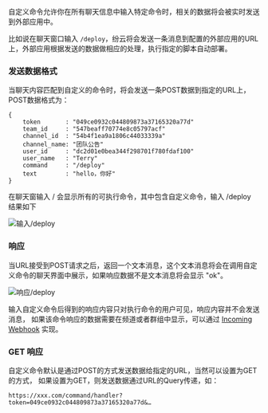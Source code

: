 自定义命令允许你在所有聊天信息中输入特定命令时，相关的数据将会被实时发送到外部应用中。比如说在聊天窗口输入 `/deploy`，纷云将会发送一条消息到配置的外部应用的URL上，外部应用根据发送的数据做相应的处理，执行指定的脚本自动部署。### 发送数据格式当聊天内容匹配到自定义的命令时，将会发送一条POST数据到指定的URL上，POST数据格式为：```{    token       : "049ce0932c044809873a37165320a77d"    team_id     : "547beaff70774e8c05797acf"    channel_id  : "54b4f1ea9a1806c44033339a"    channel_name: "团队公告"    user_id     : "dc2d01e0bea344f298701f780fdaf100"    user_name   : "Terry"    command     : "/deploy"    text        : "hello，你好"}```在聊天窗输入 / 会显示所有的可执行命令，其中包含自定义命令，输入 /deploy 结果如下![输入/deploy](/img/api_command_01.png)### 响应当URL接受到POST请求之后，返回一个文本消息，这个文本消息将会在调用自定义命令的聊天界面中展示，如果响应数据不是文本消息将会显示 "ok"。![响应/deploy](/img/api_command_02.png)输入自定义命令后得到的响应内容只对执行命令的用户可见，响应内容并不会发送消息，如果该命令响应的数据需要在频道或者群组中显示，可以通过 [Incoming Webhook](/api/incoming) 实现。### GET 响应自定义命令默认是通过POST的方式发送数据给指定的URL，当然可以设置为GET的方式，如果设置为GET，则发送数据通过URL的Query传递，如：```https://xxx.com/command/handler?token=049ce0932c044809873a37165320a77d&…```